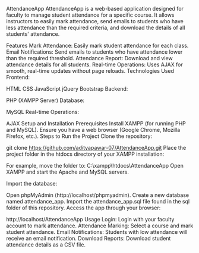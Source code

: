 AttendanceApp
AttendanceApp is a web-based application designed for faculty to manage student attendance for a specific course. It allows instructors to easily mark attendance, send emails to students who have less attendance than the required criteria, and download the details of all students' attendance.

Features
Mark Attendance: Easily mark student attendance for each class.
Email Notifications: Send emails to students who have attendance lower than the required threshold.
Attendance Report: Download and view attendance details for all students.
Real-time Operations: Uses AJAX for smooth, real-time updates without page reloads.
Technologies Used
Frontend:

HTML
CSS
JavaScript
jQuery
Bootstrap
Backend:

PHP (XAMPP Server)
Database:

MySQL
Real-time Operations:

AJAX
Setup and Installation
Prerequisites
Install XAMPP (for running PHP and MySQL).
Ensure you have a web browser (Google Chrome, Mozilla Firefox, etc.).
Steps to Run the Project
Clone the repository:

git clone https://github.com/adityapawar-07/AttendanceApp.git
Place the project folder in the htdocs directory of your XAMPP installation:

For example, move the folder to: C:\xampp\htdocs\AttendanceApp
Open XAMPP and start the Apache and MySQL servers.

Import the database:

Open phpMyAdmin (http://localhost/phpmyadmin).
Create a new database named attendance_app.
Import the attendance_app.sql file found in the sql folder of this repository.
Access the app through your browser:

http://localhost/AttendanceApp
Usage
Login: Login with your faculty account to mark attendance.
Attendance Marking: Select a course and mark student attendance.
Email Notifications: Students with low attendance will receive an email notification.
Download Reports: Download student attendance details as a CSV file.
